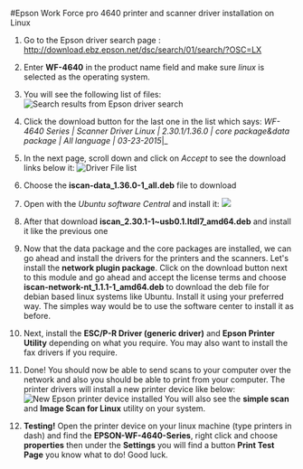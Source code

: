 #Epson Work Force pro 4640 printer and scanner driver installation on Linux

1.  Go to the Epson driver search page : <http://download.ebz.epson.net/dsc/search/01/search/?OSC=LX>

2. Enter **WF-4640** in the product name field and make sure *linux* is selected as the operating system.
3. You will see the following list of files:
![Search results from Epson driver search](http://praveenofpersia.bitbucket.org/wiki/images/Screenshot-from-2015-05-21-11:02:03.png)
4. Click the download button for the last one in the list which says:
_WF-4640 Series | Scanner Driver  Linux | 2.30.1/1.36.0  | core package&data package |  All language |    03-23-2015_|_
5. In the next page, scroll down and click on _Accept_ to see the download links below it:
![Driver File list](http://praveenofpersia.bitbucket.org/wiki/images/Screenshot-from-2015-05-21-11:06:32.png)
6. Choose the **iscan-data_1.36.0-1_all.deb** file to download
7. Open with the _Ubuntu software Central_ and install it:
![](http://praveenofpersia.bitbucket.org/wiki/images/Screenshot-from-2015-05-21-11:08:33.png)
8. After that download **iscan_2.30.1-1~usb0.1.ltdl7_amd64.deb** and install it like the previous one
9. Now that the data package and the core packages are installed, we can go ahead and install the drivers for the printers and the scanners. Let's install the **network plugin package**. Click on the download button next to this module and go ahead and accept the license terms and choose **iscan-network-nt_1.1.1-1_amd64.deb** to download the deb file for debian based linux systems like Ubuntu. Install it using your preferred way. The simples way would be to use the software center to install it as before.
10. Next, install the **ESC/P-R Driver (generic driver)** and **Epson Printer Utility** depending on what you require. You may also want to install the fax drivers if you require.
11. Done! You should now be able to send scans to your computer over the network and also you should be able to print from your computer. The printer drivers will install a new printer device like below:
![New Epson printer device installed](http://praveenofpersia.bitbucket.org/wiki/images/Screenshot-from-2015-05-21-11:34:36.png)
You will also see the **simple scan** and **Image Scan for Linux** utility on your system.
12. **Testing!** Open the printer device on your linux machine (type printers in dash) and find the **EPSON-WF-4640-Series**, right click and choose **properties** then under the **Settings** you will find a button **Print Test Page** you know what to do! Good luck.

